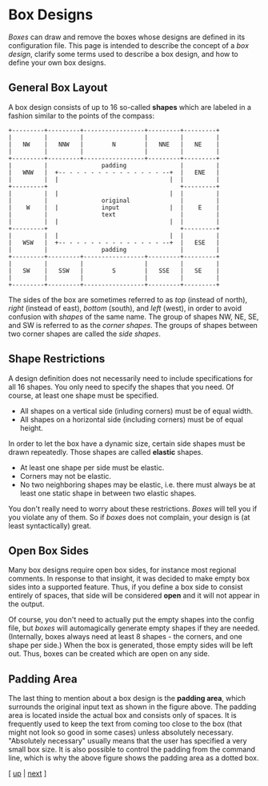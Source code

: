 # Box Designs

*Boxes* can draw and remove the boxes whose designs are defined in its configuration file. This page is intended to describe the concept of a *box design*, clarify some terms used to describe a box design, and how to define your own box designs.

## General Box Layout

A box design consists of up to 16 so-called **shapes** which are labeled in a fashion similar to the points of the compass:

    +---------+---------+-----------------+---------+---------+
    |         |         |                 |         |         |
    |   NW    |   NNW   |        N        |   NNE   |   NE    |
    |         |         |                 |         |         |
    +---------+---------+-----------------+---------+---------+
    |         |               padding               |         |
    |   WNW   |  +-- - - - - - - - - - - - - - --+  |   ENE   |
    |         |  |                               |  |         |
    +---------+                                     +---------+
    |         |  |                               |  |         |
    |         |               original              |         |
    |    W    |  |            input              |  |    E    |
    |         |               text                  |         |
    |         |  |                               |  |         |
    +---------+                                     +---------+
    |         |  |                               |  |         |
    |   WSW   |  +-- - - - - - - - - - - - - - --+  |   ESE   |
    |         |               padding               |         |
    +---------+---------+-----------------+---------+---------+
    |         |         |                 |         |         |
    |   SW    |   SSW   |        S        |   SSE   |   SE    |
    |         |         |                 |         |         |
    +---------+---------+-----------------+---------+---------+

The sides of the box are sometimes referred to as *top* (instead of north), *right* (instead of east), *bottom* (south), and *left* (west), in order to avoid confusion with *shapes* of the same name. The group of shapes NW, NE, SE, and SW is referred to as the *corner shapes*. The groups of shapes between two corner shapes are called the *side shapes*.

## Shape Restrictions

A design definition does not necessarily need to include specifications for all 16 shapes. You only need to specify the shapes that you need. Of course, at least one shape must be specified.

  - All shapes on a vertical side (inluding corners) must be of equal width.
  - All shapes on a horizontal side (including corners) must be of equal height.

In order to let the box have a dynamic size, certain side shapes must be drawn repeatedly. Those shapes are called **elastic** shapes.

  - At least one shape per side must be elastic.
  - Corners may not be elastic.
  - No two neighboring shapes may be elastic, i.e. there must always be at least one static shape in between two elastic shapes.

You don't really need to worry about these restrictions. *Boxes* will tell you if you violate any of them. So if *boxes* does not complain, your design is (at least syntactically) great.


## Open Box Sides

Many box designs require open box sides, for instance most regional comments. In response to that insight, it was decided to make empty box sides into a supported feature. Thus, if you define a box side to consist entirely of spaces, that side will be considered **open** and it will not appear in the output.

Of course, you don't need to actually put the empty shapes into the config file, but *boxes* will automagically generate empty shapes if they are needed. (Internally, boxes always need at least 8 shapes - the corners, and one shape per side.) When the box is generated, those empty sides will be left out. Thus, boxes can be created which are open on any side.


## Padding Area

The last thing to mention about a box design is the **padding area**, which surrounds the original input text as shown in the figure above. The padding area is located inside the actual box and consists only of spaces. It is frequently used to keep the text from coming too close to the box (that might not look so good in some cases) unless absolutely necessary. &quot;Absolutely necessary&quot; usually means that the user has specified a very small box size. It is also possible to control the padding from the command line, which is why the above figure shows the padding area as a dotted box.


[ [up](index.html) \| [next](config-syntax.html) ]

